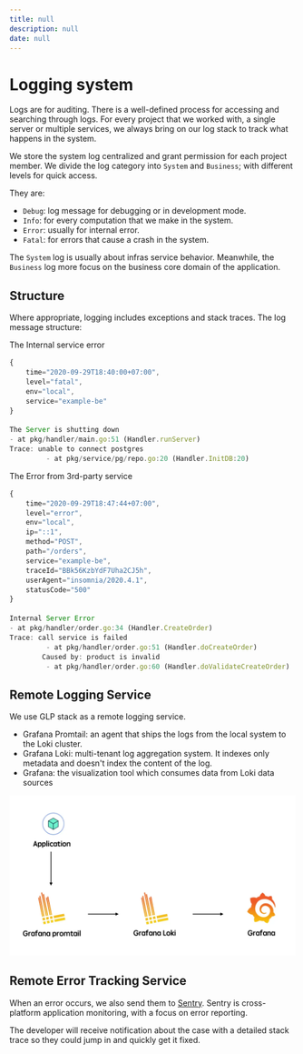 ```yaml
---
title: null
description: null
date: null
---
```


# Logging system

Logs are for auditing. There is a well-defined process for accessing and searching through logs. For every project that we worked with, a single server or multiple services, we always bring on our log stack to track what happens in the system.

We store the system log centralized and grant permission for each project member. We divide the log category into `System` and `Business`; with different levels for quick access.

They are:

- `Debug`: log message for debugging or in development mode.
- `Info`: for every computation that we make in the system.
- `Error`: usually for internal error.
- `Fatal`: for errors that cause a crash in the system.

The `System` log is usually about infras service behavior. Meanwhile, the `Business` log more focus on the business core domain of the application.

## Structure

Where appropriate, logging includes exceptions and stack traces. The log message structure:

The Internal service error

```js
{
    time="2020-09-29T18:40:00+07:00",
    level="fatal",
    env="local",
    service="example-be"
}

The Server is shutting down
- at pkg/handler/main.go:51 (Handler.runServer)
Trace: unable to connect postgres
         - at pkg/service/pg/repo.go:20 (Handler.InitDB:20)
```

The Error from 3rd-party service

```js
{
    time="2020-09-29T18:47:44+07:00",
    level="error",
    env="local",
    ip="::1",
    method="POST",
    path="/orders",
    service="example-be",
    traceId="BBk56KzbYdF7Uha2CJ5h",
    userAgent="insomnia/2020.4.1",
    statusCode="500"
}

Internal Server Error
- at pkg/handler/order.go:34 (Handler.CreateOrder)
Trace: call service is failed
         - at pkg/handler/order.go:51 (Handler.doCreateOrder)
        Caused by: product is invalid
         - at pkg/handler/order.go:60 (Handler.doValidateCreateOrder)
```

## Remote Logging Service

We use GLP stack as a remote logging service.

- Grafana Promtail: an agent that ships the logs from the local system to the Loki cluster.
- Grafana Loki: multi-tenant log aggregation system. It indexes only metadata and doesn't index the content of the log.
- Grafana: the visualization tool which consumes data from Loki data sources

![](assets/log_glp.webp)

## Remote Error Tracking Service

When an error occurs, we also send them to [Sentry](https://github.com/getsentry/sentry). Sentry is cross-platform application monitoring, with a focus on error reporting.

The developer will receive notification about the case with a detailed stack trace so they could jump in and quickly get it fixed.

